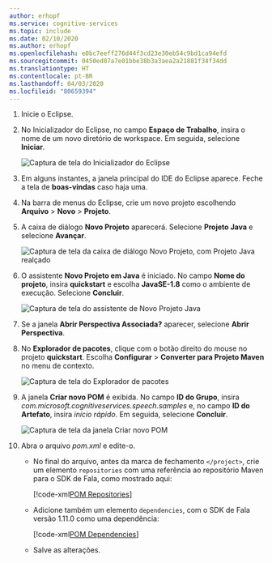 ```yaml
---
author: erhopf
ms.service: cognitive-services
ms.topic: include
ms.date: 02/10/2020
ms.author: erhopf
ms.openlocfilehash: e0bc7eeff276d44f3cd23e30eb54c9bd1ca94efd
ms.sourcegitcommit: 0450ed87a7e01bbe38b3a3aea2a21881f34f34dd
ms.translationtype: HT
ms.contentlocale: pt-BR
ms.lasthandoff: 04/03/2020
ms.locfileid: "80659394"
---
```

1. Inicie o Eclipse.

1. No Inicializador do Eclipse, no campo **Espaço de Trabalho**, insira o nome de um novo diretório de workspace. Em seguida, selecione **Iniciar**.

   ![Captura de tela do Inicializador do Eclipse](../articles/cognitive-services/Speech-Service/media/sdk/qs-java-jre-01-create-new-eclipse-workspace.png)

1. Em alguns instantes, a janela principal do IDE do Eclipse aparece. Feche a tela de **boas-vindas** caso haja uma.

1. Na barra de menus do Eclipse, crie um novo projeto escolhendo **Arquivo** > **Novo** > **Projeto**.

1. A caixa de diálogo **Novo Projeto** aparecerá. Selecione **Projeto Java** e selecione **Avançar**.

   ![Captura de tela da caixa de diálogo Novo Projeto, com Projeto Java realçado](../articles/cognitive-services/Speech-Service/media/sdk/qs-java-jre-02-select-wizard.png)

1. O assistente **Novo Projeto em Java** é iniciado. No campo **Nome do projeto**, insira **quickstart** e escolha **JavaSE-1.8** como o ambiente de execução. Selecione **Concluir**.

   ![Captura de tela do assistente de Novo Projeto Java](../articles/cognitive-services/Speech-Service/media/sdk/qs-java-jre-03-create-java-project.png)

1. Se a janela **Abrir Perspectiva Associada?** aparecer, selecione **Abrir Perspectiva**.

1. No **Explorador de pacotes**, clique com o botão direito do mouse no projeto **quickstart**. Escolha **Configurar** > **Converter para Projeto Maven** no menu de contexto.

   ![Captura de tela do Explorador de pacotes](../articles/cognitive-services/Speech-Service/media/sdk/qs-java-jre-04-convert-to-maven-project.png)

1. A janela **Criar novo POM** é exibida. No campo **ID do Grupo**, insira *com.microsoft.cognitiveservices.speech.samples* e, no campo **ID do Artefato**, insira *início rápido*. Em seguida, selecione **Concluir**.

   ![Captura de tela da janela Criar novo POM](../articles/cognitive-services/Speech-Service/media/sdk/qs-java-jre-05-configure-maven-pom.png)

1. Abra o arquivo *pom.xml* e edite-o.

   * No final do arquivo, antes da marca de fechamento `</project>`, crie um elemento `repositories` com uma referência ao repositório Maven para o SDK de Fala, como mostrado aqui:

     [!code-xml[POM Repositories](~/samples-cognitive-services-speech-sdk/quickstart/java/jre/from-microphone/pom.xml#repositories)]

   * Adicione também um elemento `dependencies`, com o SDK de Fala versão 1.11.0 como uma dependência:

     [!code-xml[POM Dependencies](~/samples-cognitive-services-speech-sdk/quickstart/java/jre/from-microphone/pom.xml#dependencies)]

   * Salve as alterações.

